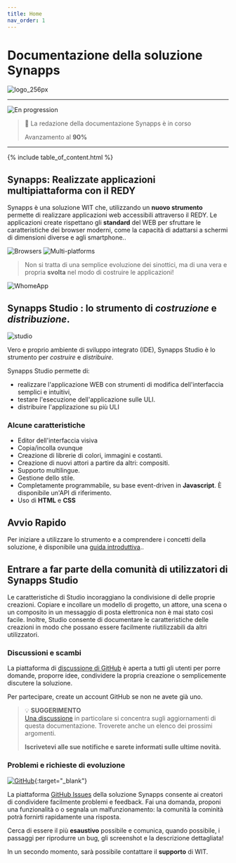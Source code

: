 ```yaml
---
title: Home
nav_order: 1
---
```


Documentazione della soluzione Synapps
====================================

![logo_256px](assets/logo_256px.png)

------


![En progression](assets/under-progress.gif)

> 🚧 La redazione della documentazione Synapps è in corso
>
> Avanzamento al **90%**

------

{% include table_of_content.html %}

## **Synapps**: Realizzate applicazioni multipiattaforma con il **REDY**

Synapps è una soluzione WIT che, utilizzando un **nuovo strumento** permette di realizzare applicazioni web accessibili attraverso il REDY. Le applicazioni create rispettano gli **standard** del WEB per sfruttare le caratteristiche dei browser moderni, come la capacità di adattarsi a schermi di dimensioni diverse e agli smartphone..


![Browsers](assets/browsers.png)
![Multi-platforms](assets/multi-platforms.png)

> Non si tratta di una semplice evoluzione dei sinottici, ma di una vera e propria **svolta** nel modo di costruire le applicazioni!

![WhomeApp](assets/WHomeApp.gif)

## Synapps Studio : lo strumento di *costruzione* e *distribuzione*.

![studio](assets/studio-001.png)

Vero e proprio ambiente di sviluppo integrato (IDE), Synapps Studio è lo strumento per *costruire* e *distribuire*.

Synapps Studio permette  di:
 - realizzare l'applicazione WEB con strumenti di modifica dell'interfaccia semplici e intuitivi,
 - testare l'esecuzione dell'applicazione sulle ULI.
 - distribuire l'applizazione su più ULI


### Alcune caratteristiche
  - Editor dell'interfaccia visiva
  - Copia/incolla ovunque
  - Creazione di librerie di colori, immagini e costanti.
  - Creazione di nuovi attori a partire da altri: compositi.
  - Supporto multilingue.
  - Gestione dello stile.
  - Completamente programmabile, su base event-driven in **Javascript**. È disponibile un'API di riferimento.
  - Uso di **HTML** e **CSS**


## Avvio Rapido

Per iniziare a utilizzare lo strumento e a comprendere i concetti della soluzione, è disponibile una [guida introduttiva](./quick-start)..

##  Entrare a far parte della comunità di utilizzatori di Synapps Studio

Le caratteristiche di Studio incoraggiano la condivisione di
delle proprie creazioni. 
Copiare e incollare un modello di progetto, 
un attore, una scena o un composito in un messaggio
di posta elettronica non è mai stato così facile.
Inoltre, Studio consente di documentare 
le caratteristiche delle creazioni in modo che possano essere facilmente
riutilizzabili da altri utilizzatori.


### Discussioni e scambi

La piattaforma di [discussione di GitHub](https://github.com/witsa/synapps/discussions) è aperta a tutti gli utenti per porre domande, proporre idee, condividere la propria creazione o semplicemente discutere la soluzione.

Per partecipare, create un account GitHub se non ne avete già uno.

> 💡 **SUGGERIMENTO**<br> [Una discussione](https://github.com/witsa/synapps/discussions) in particolare si concentra sugli aggiornamenti di questa documentazione. Troverete anche un elenco dei prossimi argomenti.
>
> **Iscrivetevi alle sue notifiche e sarete informati sulle ultime novità.**


### Problemi e richieste di evoluzione

[![GitHub](assets/github.png)](https://github.com/witsa/synapps/issues){:target="_blank"}

La piattaforma [GitHub Issues](https://github.com/witsa/synapps/issues) della soluzione Synapps 
consente ai creatori di condividere facilmente problemi e feedback.
Fai una domanda, proponi una funzionalità o
o segnala un malfunzionamento: la comunità
la cominità potrà fornirti rapidamente una risposta.

Cerca di essere il più **esaustivo** possibile e comunica, quando possibile, i passaggi per riprodurre un bug, gli screenshot e la descrizione dettagliata!

In un secondo momento, sarà possibile contattare il **supporto** di WIT.
